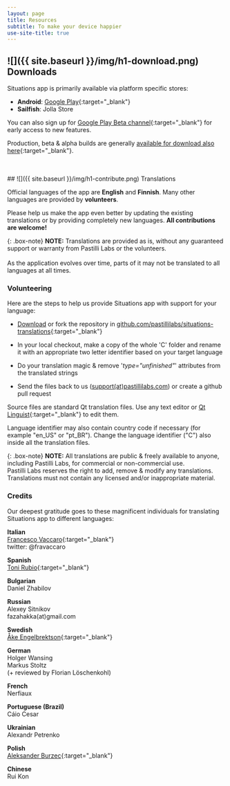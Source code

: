 ```yaml
---
layout: page
title: Resources
subtitle: To make your device happier
use-site-title: true
---
```


<a name="downloads"></a>
## ![]({{ site.baseurl }}/img/h1-download.png) Downloads

Situations app is primarily available via platform specific stores:

+ **Android**: [Google Play](https://play.google.com/store/apps/details?id=com.pastillilabs.situations2){:target="_blank"}
+ **Sailfish**: Jolla Store

You can also sign up for [Google Play Beta channel](https://play.google.com/apps/testing/com.pastillilabs.situations2){:target="_blank"} for early access to new features.

Production, beta & alpha builds are generally [available for download also here](https://github.com/pastillilabs/packages/releases){:target="_blank"}.


<br/>
<br/>
<a name="translations"></a>
## ![]({{ site.baseurl }}/img/h1-contribute.png) Translations

Official languages of the app are **English** and **Finnish**. Many other languages are provided by **volunteers**.

Please help us make the app even better by updating the existing translations or by providing completely new languages. **All contributions are welcome!**

{: .box-note}
**NOTE:** Translations are provided as is, without any guaranteed support or warranty from Pastilli Labs or the volunteers.
<br/><br/>As the application evolves over time, parts of it may not be translated to all languages at all times.

<a name="volunteering"></a>
### Volunteering

Here are the steps to help us provide Situations app with support for your language: 

+ [Download](https://github.com/pastillilabs/situations-translations/archive/master.zip) or fork the repository in [github.com/pastillilabs/situations-translations](https://github.com/pastillilabs/situations-translations){:target="_blank"}

+ In your local checkout, make a copy of the whole 'C' folder and rename it with an appropriate two letter identifier based on your target language

+ Do your translation magic & remove '_type="unfinished"_' attributes from the translated strings

+ Send the files back to us ([support(at)pastillilabs.com](mailto:support@pastillilabs.com)) or create a github pull request

Source files are standard Qt translation files. Use any text editor or [Qt Linguist](http://doc.qt.io/qt-5/linguist-translators.html){:target="_blank"} to edit them.

Language identifier may also contain country code if necessary (for example "en_US" or "pt_BR"). Change the language identifier ("C") also inside all the translation files.

{: .box-note}
**NOTE:** All translations are public & freely available to anyone, including Pastilli Labs, for commercial or non-commercial use.  
Pastilli Labs reserves the right to add, remove & modify any translations. Translations must not contain any licensed and/or inappropriate material.

<a name="credits"></a>
### Credits

Our deepest gratitude goes to these magnificent individuals for translating Situations app to different languages: 

**Italian**  
[Francesco Vaccaro](http://about.me/francescovaccaro){:target="_blank"}<br>
twitter: @fravaccaro 

**Spanish**  
[Toni Rubio](http://about.me/toni.rubio.67){:target="_blank"}

**Bulgarian**  
Daniel Zhabilov

**Russian**  
Alexey Sitnikov  
fazahakka(at)gmail.com

**Swedish**  
[Åke Engelbrektson](http://svenskasprakfiler.se){:target="_blank"}

**German**  
Holger Wansing  
Markus Stoltz  
(+ reviewed by Florian Löschenkohl)

**French**  
Nerfiaux

**Portuguese (Brazil)**  
Cáio Cesar

**Ukrainian**  
Alexandr Petrenko

**Polish**  
[Aleksander Burzec](https://github.com/InYourHead){:target="_blank"}

**Chinese**  
Rui Kon
